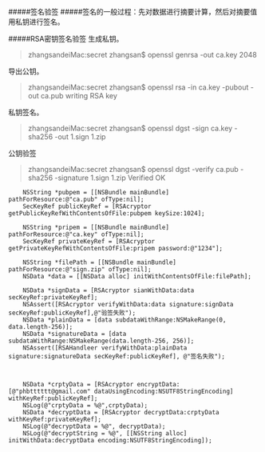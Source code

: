 #####签名验签
#####签名的一般过程：先对数据进行摘要计算，然后对摘要值用私钥进行签名。

#####RSA密钥签名验签
生成私钥。
>zhangsandeiMac:secret zhangsan$ openssl genrsa -out ca.key 2048

导出公钥。
>zhangsandeiMac:secret zhangsan$ openssl rsa -in ca.key -pubout -out ca.pub
writing RSA key

私钥签名。
>zhangsandeiMac:secret zhangsan$ openssl dgst -sign ca.key -sha256 -out 1.sign 1.zip 

公钥验签
>zhangsandeiMac:secret zhangsan$ openssl dgst -verify ca.pub -sha256 -signature 1.sign 1.zip 
Verified OK

```object-c
	NSString *pubpem = [[NSBundle mainBundle] pathForResource:@"ca.pub" ofType:nil];
    SecKeyRef publicKeyRef = [RSAcryptor getPublicKeyRefWithContentsOfFile:pubpem keySize:1024];
        
    NSString *pripem = [[NSBundle mainBundle] pathForResource:@"ca.key" ofType:nil];
    SecKeyRef privateKeyRef = [RSAcryptor getPrivateKeyRefWithContentsOfFile:pripem password:@"1234"];
    
    NSString *filePath = [[NSBundle mainBundle] pathForResource:@"sign.zip" ofType:nil];
    NSData *data = [[NSData alloc] initWithContentsOfFile:filePath];

    NSData *signData = [RSAcryptor sianWithData:data secKeyRef:privateKeyRef];
    NSAssert([RSAcryptor verifyWithData:data signature:signData secKeyRef:publicKeyRef],@"验签失败");
    NSData *plainData = [data subdataWithRange:NSMakeRange(0, data.length-256)];
    NSData *signatureData = [data subdataWithRange:NSMakeRange(data.length-256, 256)];
    NSAssert([RSAHandleer verifyWithData:plainData signature:signatureData secKeyRef:publicKeyRef], @"签名失败");
    

    
    NSData *crptyData = [RSAcryptor encryptData:[@"phbtttttt@gmail.com" dataUsingEncoding:NSUTF8StringEncoding] withKeyRef:publicKeyRef];
    NSLog(@"crptyData = %@",crptyData);
    NSData *decryptData = [RSAcryptor decryptData:crptyData withKeyRef:privateKeyRef];
    NSLog(@"decryptData = %@", decryptData);
    NSLog(@"decryptString = %@", [[NSString alloc] initWithData:decryptData encoding:NSUTF8StringEncoding]);
```
